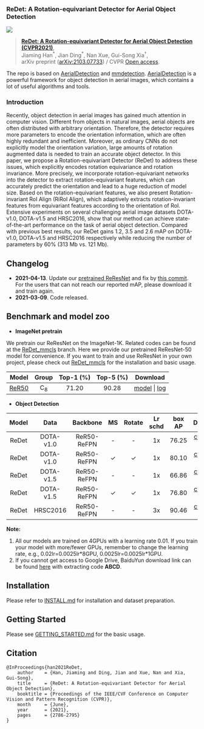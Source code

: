 ### ReDet: A Rotation-equivariant Detector for Aerial Object Detection

![](docs/imgs/network.png)

> **[ReDet: A Rotation-equivariant Detector for Aerial Object Detection (CVPR2021)](https://openaccess.thecvf.com/content/CVPR2021/papers/Han_ReDet_A_Rotation-Equivariant_Detector_for_Aerial_Object_Detection_CVPR_2021_paper.pdf)**,            
> Jiaming Han<sup>\*</sup>, Jian Ding<sup>\*</sup>, Nan Xue, Gui-Song Xia<sup>†</sup>,        
> arXiv preprint ([arXiv:2103.07733](https://arxiv.org/pdf/2103.07733.pdf)) / CVPR [Open access](https://openaccess.thecvf.com/content/CVPR2021/papers/Han_ReDet_A_Rotation-Equivariant_Detector_for_Aerial_Object_Detection_CVPR_2021_paper.pdf).

The repo is based on [AerialDetection](https://github.com/dingjiansw101/AerialDetection) and [mmdetection](https://github.com/open-mmlab/mmdetection).
[AerialDetection](https://github.com/dingjiansw101/AerialDetection) is a powerful framework for object detection in aerial images, which contains a lot of useful algorithms and tools.

### Introduction
Recently, object detection in aerial images has gained much attention in computer vision. Different from objects in natural images, aerial objects are often distributed with arbitrary orientation.
Therefore, the detector requires more parameters to encode the orientation information, which are often highly redundant and inefficient.
Moreover, as ordinary CNNs do not explicitly model the orientation variation, large amounts of rotation augmented data is needed to train an accurate object detector.
In this paper, we propose a Rotation-equivariant Detector (ReDet) to address these issues, which explicitly encodes rotation equivariance and rotation invariance.
More precisely, we incorporate rotation-equivariant networks into the detector to extract rotation-equivariant features, which can accurately predict the orientation and lead to a huge reduction of model size.
Based on the rotation-equivariant features, we also present Rotation-invariant RoI Align (RiRoI Align), which adaptively extracts rotation-invariant features from equivariant features according to the orientation of RoI.
Extensive experiments on several challenging aerial image datasets DOTA-v1.0, DOTA-v1.5 and HRSC2016, show that our method can achieve state-of-the-art performance on the task of aerial object detection.
Compared with previous best results, our ReDet gains 1.2, 3.5 and 2.6 mAP on DOTA-v1.0, DOTA-v1.5 and HRSC2016 respectively while reducing the number of parameters by 60% (313 Mb vs. 121 Mb).
## Changelog

* **2021-04-13**. Update our [pretrained ReResNet](https://drive.google.com/file/d/1FshfREfLZaNl5FcaKrH0lxFyZt50Uyu2/view) and fix by [this commit](https://github.com/csuhan/ReDet/commit/88f8170db12a34ec342ab61571db217c9589888d). For the users that can not reach our reported mAP, please download it and train again.
* **2021-03-09**. Code released.

## Benchmark and model zoo

* **ImageNet pretrain**

We pretrain our ReResNet on the ImageNet-1K. Related codes can be found at the [ReDet_mmcls](https://github.com/csuhan/ReDet/tree/ReDet_mmcls) branch. 
Here we provide our pretrained ReResNet-50 model for convenience. 
If you want to train and use ReResNet in your own project, please check out [ReDet_mmcls](https://github.com/csuhan/ReDet/tree/ReDet_mmcls) for the installation and basic usage.


|         Model                                               |Group      | Top-1 (%) | Top-5 (%) | Download |
|:-----------------------------------------------------------:|:---------:|:---------:|:---------:|:--------:|
| [ReR50](https://github.com/csuhan/ReDet/blob/ReDet_mmcls/configs/re_resnet/re_resnet50_c8_batch256.py) |C<sub>8</sub>| 71.20     | 90.28     | [model](https://drive.google.com/file/d/1FshfREfLZaNl5FcaKrH0lxFyZt50Uyu2/view?usp=sharing) &#124; [log](https://drive.google.com/file/d/1VLW8YbU1kGpqd4hfvI9UItbCOprzo-v4/view?usp=sharing)|


* **Object Detection**

|Model                      |Data           |    Backbone     |    MS  |  Rotate | Lr schd  | box AP | Download|
|:-------------:            |:-------------:| :-------------: | :-----:| :-----: | :-----:  | :----: | :---------------------------------------------------------------------------------------: |
|ReDet                      |DOTA-v1.0       |    ReR50-ReFPN     |   -    |   -    |   1x     |  76.25 |    [cfg](configs/ReDet/ReDet_re50_refpn_1x_dota1.py) [model](https://drive.google.com/file/d/1LCz-Q8PJkr-x9kJk7PcCy37W_cPAdmvO/view?usp=sharing) [log](https://drive.google.com/file/d/1OXgenH6YvtyRUwPH8h9f9p9tBCh60Kln/view?usp=sharing)      |
|ReDet                      |DOTA-v1.0       |    ReR50-ReFPN     |   ✓    |   ✓    |   1x     |  80.10 |    [cfg](configs/ReDet/ReDet_re50_refpn_1x_dota1_ms.py) [model](https://drive.google.com/file/d/1uJb75xTFmQu4db1X8NQKuRNNTrN7TtuA/view?usp=sharing) [log](https://drive.google.com/file/d/1reDaa_ouBfLAZj8Z6wEDsOKxDjeLo0Gt/view?usp=sharing)        |
|ReDet                      |DOTA-v1.5       |    ReR50-ReFPN     |   -    |   -    |   1x     |  66.86 |    [cfg](configs/ReDet/ReDet_re50_refpn_1x_dota15.py) [model](https://drive.google.com/file/d/1AjG3-Db_hmZF1YSKRVnq8j_yuxzualRo/view?usp=sharing) [log](https://drive.google.com/file/d/17dsP9EUbLTV9THkOAA3G3jpmIHHnj83-/view?usp=sharing)        |
|ReDet                      |DOTA-v1.5       |    ReR50-ReFPN     |   ✓    |   ✓    |   1x     |  76.80 |    [cfg](configs/ReDet/ReDet_re50_refpn_1x_dota15_ms.py) [model](https://drive.google.com/file/d/1I1IDmt3juw1sm-CT-zaosVVDldAHYBIO/view?usp=sharing) [log](https://drive.google.com/file/d/1T2Eou26T0mpmP93X_XrFk-AhSicLrgGp/view?usp=sharing)        |
|ReDet                      |HRSC2016        |    ReR50-ReFPN     |   -    |   -    |   3x     |  90.46 |    [cfg](configs/ReDet/ReDet_re50_refpn_3x_hrsc2016.py) [model](https://drive.google.com/file/d/1vTU6OeFD6CX4zkQn7szlgL7Qc_MOZpgC/view?usp=sharing) [log](https://drive.google.com/file/d/1csbm3jop9MGOQt8JaEeBg6TEXOZXY-yo/view?usp=sharing)        |

**Note:**
1. All our models are trained on 4GPUs with a learning rate 0.01. If you train your model with more/fewer GPUs, remember to change the learning rate, e.g., 0.02lr=0.0025lr\*8GPU, 0.0025lr=0.0025lr\*1GPU.
2. If you cannot get access to Google Drive, BaiduYun download link can be found [here](https://pan.baidu.com/s/1RowD1GchTQNfuEGvMmH6bQ) with extracting code **ABCD**.


## Installation

Please refer to [INSTALL.md](INSTALL.md) for installation and dataset preparation.


## Getting Started

Please see [GETTING_STARTED.md](GETTING_STARTED.md) for the basic usage.


## Citation

```
@InProceedings{han2021ReDet,
    author    = {Han, Jiaming and Ding, Jian and Xue, Nan and Xia, Gui-Song},
    title     = {ReDet: A Rotation-equivariant Detector for Aerial Object Detection},
    booktitle = {Proceedings of the IEEE/CVF Conference on Computer Vision and Pattern Recognition (CVPR)},
    month     = {June},
    year      = {2021},
    pages     = {2786-2795}
}
```
